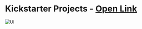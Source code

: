 # Kickstarter Projects - [Open Link](https://kickstarter-project-list.vercel.app/)

[![UI](https://kickstarter-project-list.vercel.app/home_ui.png)](https://kickstarter-project-list.vercel.app/)

